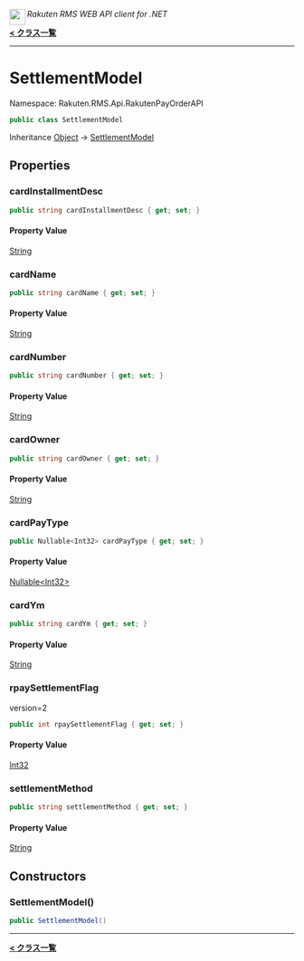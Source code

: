 <img align="left" style="height: 2em;" src="https://webservice.rakuten.co.jp/favicon.ico"><em>Rakuten RMS WEB API client for .NET</em>

[**< クラス一覧**](./)
- - -

# SettlementModel

Namespace: Rakuten.RMS.Api.RakutenPayOrderAPI

```csharp
public class SettlementModel
```

Inheritance [Object](https://docs.microsoft.com/en-us/dotnet/api/system.object) → [SettlementModel](./rakuten.rms.api.rakutenpayorderapi.settlementmodel)

## Properties

### <a id="properties-cardinstallmentdesc"/>**cardInstallmentDesc**

```csharp
public string cardInstallmentDesc { get; set; }
```

#### Property Value

[String](https://docs.microsoft.com/en-us/dotnet/api/system.string)<br>

### <a id="properties-cardname"/>**cardName**

```csharp
public string cardName { get; set; }
```

#### Property Value

[String](https://docs.microsoft.com/en-us/dotnet/api/system.string)<br>

### <a id="properties-cardnumber"/>**cardNumber**

```csharp
public string cardNumber { get; set; }
```

#### Property Value

[String](https://docs.microsoft.com/en-us/dotnet/api/system.string)<br>

### <a id="properties-cardowner"/>**cardOwner**

```csharp
public string cardOwner { get; set; }
```

#### Property Value

[String](https://docs.microsoft.com/en-us/dotnet/api/system.string)<br>

### <a id="properties-cardpaytype"/>**cardPayType**

```csharp
public Nullable<Int32> cardPayType { get; set; }
```

#### Property Value

[Nullable&lt;Int32&gt;](https://docs.microsoft.com/en-us/dotnet/api/system.nullable-1)<br>

### <a id="properties-cardym"/>**cardYm**

```csharp
public string cardYm { get; set; }
```

#### Property Value

[String](https://docs.microsoft.com/en-us/dotnet/api/system.string)<br>

### <a id="properties-rpaysettlementflag"/>**rpaySettlementFlag**

version=2

```csharp
public int rpaySettlementFlag { get; set; }
```

#### Property Value

[Int32](https://docs.microsoft.com/en-us/dotnet/api/system.int32)<br>

### <a id="properties-settlementmethod"/>**settlementMethod**

```csharp
public string settlementMethod { get; set; }
```

#### Property Value

[String](https://docs.microsoft.com/en-us/dotnet/api/system.string)<br>

## Constructors

### <a id="constructors-.ctor"/>**SettlementModel()**

```csharp
public SettlementModel()
```


- - -
[**< クラス一覧**](./)

